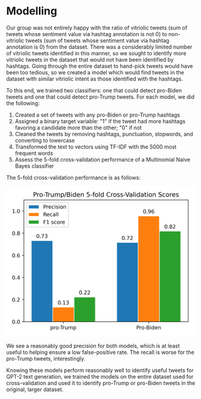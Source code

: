 # Modelling

Our group was not entirely happy with the ratio of vitriolic tweets (sum of tweets whose sentiment value via hashtag annotation is not 0) to non-vitriolic tweets (sum of tweets whose sentiment value via hashtag annotation is 0) from the dataset. There was a considerably limited number of vitriolic tweets identified in this manner, so we sought to identify more vitriolic tweets in the dataset that would not have been identified by hashtags. Going through the entire dataset to hand-pick tweets would have been too tedious, so we created a model which would find tweets in the dataset with similar vitriolic intent as those identified with the hashtags.

To this end, we trained two classifiers: one that could detect pro-Biden tweets and one that could detect pro-Trump tweets. For each model, we did the following:

1. Created a set of tweets with any pro-Biden or pro-Trump hashtags
2. Assigned a binary target variable: "1" if the tweet had more hashtags favoring a candidate more than the other; "0" if not
3. Cleaned the tweets by removing hashtags, punctuation, stopwords, and converting to lowercase
4. Transformed the text to vectors using TF-IDF with the 5000 most frequent words 
5. Assess the 5-fold cross-validation performance of a Multinomial Naive Bayes classifier

The 5-fold cross-validation performance is as follows:

<img src="modelling_performance.png" width=500></img>

We see a reasonably good precision for both models, which is at least useful to helping ensure a low false-positive rate. The recall is worse for the pro-Trump tweets, interestingly. 

Knowing these models perform reasonably well to identify useful tweets for GPT-2 text generation, we trained the models on the entire dataset used for cross-validation and used it to identify pro-Trump or pro-Biden tweets in the original, larger dataset. 

